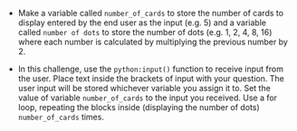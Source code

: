-   Make a variable called `number_of_cards` to store the number of cards to
    display entered by the end user as the input (e.g. 5) and a variable
    called `number of dots` to store the number of dots (e.g. 1, 2, 4, 8, 16)
    where each number is calculated by multiplying the previous number by 2.

-   In this challenge, use the `python:input()` function to receive input from the
    user. Place text inside the brackets of input with your question. The user input
    will be stored whichever variable you assign it to. Set the value of variable
    `number_of_cards` to the input you received. Use a for loop, repeating the
    blocks inside (displaying the number of dots) `number_of_cards` times.
